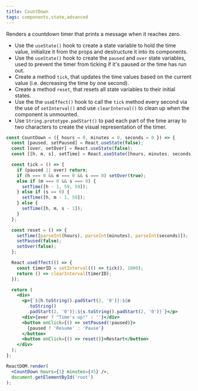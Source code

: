 ```yaml
---
title: CountDown
tags: components,state,advanced
---
```


Renders a countdown timer that prints a message when it reaches zero.

- Use the `useState()` hook to create a state variable to hold the time value, initialize it from the props and destructure it into its components.
- Use the `useState()` hook to create the `paused` and `over` state variables, used to prevent the timer from ticking if it's paused or the time has run out.
- Create a method `tick`, that updates the time values based on the current value (i.e. decreasing the time by one second).
- Create a method `reset`, that resets all state variables to their initial states.
- Use the the `useEffect()` hook to call the `tick` method every second via the use of `setInterval()` and use `clearInterval()` to clean up when the component is unmounted.
- Use `String.prototype.padStart()` to pad each part of the time array to two characters to create the visual representation of the timer.

```jsx
const CountDown = ({ hours = 0, minutes = 0, seconds = 0 }) => {
  const [paused, setPaused] = React.useState(false);
  const [over, setOver] = React.useState(false);
  const [[h, m, s], setTime] = React.useState([hours, minutes, seconds]);

  const tick = () => {
    if (paused || over) return;
    if (h === 0 && m === 0 && s === 0) setOver(true);
    else if (m === 0 && s === 0) {
      setTime([h - 1, 59, 59]);
    } else if (s == 0) {
      setTime([h, m - 1, 59]);
    } else {
      setTime([h, m, s - 1]);
    }
  };

  const reset = () => {
    setTime([parseInt(hours), parseInt(minutes), parseInt(seconds)]);
    setPaused(false);
    setOver(false);
  };

  React.useEffect(() => {
    const timerID = setInterval(() => tick(), 1000);
    return () => clearInterval(timerID);
  });

  return (
    <div>
      <p>{`${h.toString().padStart(2, '0')}:${m
        .toString()
        .padStart(2, '0')}:${s.toString().padStart(2, '0')}`}</p>
      <div>{over ? "Time's up!" : ''}</div>
      <button onClick={() => setPaused(!paused)}>
        {paused ? 'Resume' : 'Pause'}
      </button>
      <button onClick={() => reset()}>Restart</button>
    </div>
  );
};
```

```jsx
ReactDOM.render(
  <CountDown hours={1} minutes={45} />,
  document.getElementById('root')
);
```

